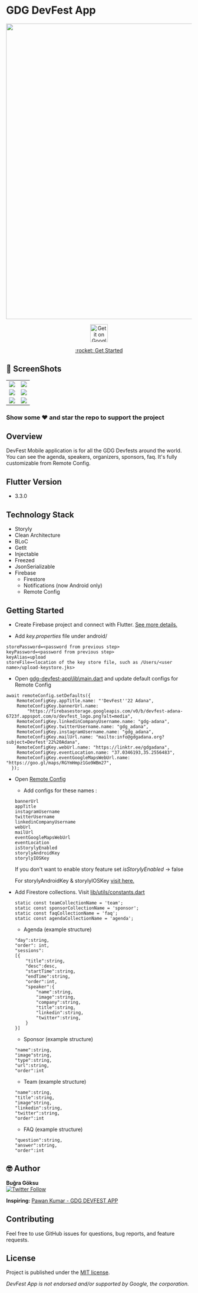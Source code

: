 # GDG DevFest App 

<p align="center">
<img width="800px"  src="https://firebasestorage.googleapis.com/v0/b/devfest-adana-6723f.appspot.com/o/devfest-generic.png?alt=media">
</p>
<p align="center">
<a target="_blank" href='https://play.google.com/store/apps/details?id=com.gdgadana.devfest'><img alt='Get it on Google Play' src='https://goldtonemusicgroup.com/img/goldtone/main-page/news/playstore-badge.png' height='48px'/></a>
<!-- <a target="_blank" href='https://apple.co/2YC0Zgb'><img alt='Get it on the App Store' src='https://upload.wikimedia.org/wikipedia/commons/thumb/3/3c/Download_on_the_App_Store_Badge.svg/1280px-Download_on_the_App_Store_Badge.svg.png' height='48px'/></a> -->

</p>
<p align="center"><a href="#getting-started">:rocket: Get Started</a></p>

## 📸 ScreenShots

|                        |                            |
| :----------------------------------: | :----------------------------------: |
| ![](assets/screenshots/home.png) | ![](assets/screenshots/agenda.png) | 
| ![](assets/screenshots/speaker.png) | ![](assets/screenshots/team.png) | 
| ![](assets/screenshots/sponsor.png) | ![](assets/screenshots/faq.png) | 

### Show some :heart: and star the repo to support the project

## Overview

DevFest Mobile application is for all the GDG Devfests around the world. You can see the agenda, speakers, organizers, sponsors, faq. It's fully customizable from Remote Config.

## Flutter Version
 * 3.3.0

## Technology Stack
- Storyly
- Clean Architecture
- BLoC
- GetIt
- Injectable
- Freezed
- JsonSerializable
- Firebase
    * Firestore
    * Notifications (now Android only)
    * Remote Config


## Getting Started

- Create Firebase project and connect with Flutter. [See more details.](https://firebase.google.com/docs/flutter/setup)


- Add _key.properties_ file under android/ 
```
storePassword=<password from previous step>
keyPassword=<password from previous step>
keyAlias=upload
storeFile=<location of the key store file, such as /Users/<user name>/upload-keystore.jks>
```

- Open [gdg-devfest-app\lib\main.dart](https://github.com/gdgadana/devfest/blob/master/lib/main.dart) and update default configs for Remote Config
```
await remoteConfig.setDefaults({
    RemoteConfigKey.appTitle.name: "'DevFest''22 Adana",
    RemoteConfigKey.bannerUrl.name:
        "https://firebasestorage.googleapis.com/v0/b/devfest-adana-6723f.appspot.com/o/devfest_logo.png?alt=media",
    RemoteConfigKey.linkedinCompanyUsername.name: "gdg-adana",
    RemoteConfigKey.twitterUsername.name: "gdg_adana",
    RemoteConfigKey.instagramUsername.name: "gdg_adana",
    RemoteConfigKey.mailUrl.name: "mailto:info@gdgadana.org?subject=Devfest'22%20Adana",
    RemoteConfigKey.webUrl.name: "https://linktr.ee/gdgadana",
    RemoteConfigKey.eventLocation.name: "37.0346193,35.2556483",
    RemoteConfigKey.eventGoogleMapsWebUrl.name: "https://goo.gl/maps/RGYmHmpz1Go9WBm27",
  });
```
 
- Open [Remote Config ](https://firebase.google.com/products/remote-config)

    * Add configs for these names : 

    ```
    bannerUrl
    appTitle
    instagramUsername
    twitterUsername
    linkedinCompanyUsername
    webUrl
    mailUrl
    eventGoogleMapsWebUrl
    eventLocation
    isStorylyEnabled
    storylyAndroidKey
    storylyIOSKey
    ```   
    If you don't want to enable story feature set _isStorylyEnabled_ -> false
    
    For storylyAndroidKey & storylyIOSKey [visit here.](https://www.storyly.io/)

- Add Firestore collections. Visit [lib/utils/constants.dart](https://github.com/gdgadana/devfest/blob/master/lib/utils/constants.dart)
    ```
    static const teamCollectionName = 'team';
    static const sponsorCollectionName = 'sponsor';
    static const faqCollectionName = 'faq';
    static const agendaCollectionName = 'agenda';
    ```
    * Agenda (example structure)
    ``` 
    "day":string,
    "order": int,
    "sessions":
    [{
        "title":string,
        "desc":desc,
        "startTime":string,
        "endTime":string,
        "order":int,
        "speaker":{
            "name":string,
            "image":string,
            "company":string,
            "title":string,
            "linkedin":string,
            "twitter":string,
        }
    }]
    ```
    * Sponsor (example structure)
    ```
    "name":string,
    "image"string,
    "type":string,
    "url":string,
    "order":int
    ```
    
    * Team (example structure)
    ```
    "name":string,
    "title":string,
    "image"string,
    "linkedin":string,
    "twitter":string,
    "order":int
    ```
    * FAQ (example structure)
    ```
    "question":string,
    "answer":string,
    "order":int
    ```


## 🤓 Author
**Buğra Göksu**  
 [![Twitter Follow](https://img.shields.io/twitter/follow/bugragoksu.svg?style=social)](https://twitter.com/bugragoksu)

**Inspiring:** [Pawan Kumar - GDG DEVFEST APP](https://github.com/iampawan/GDG-DevFest-Appiampawan)

## Contributing
Feel free to use GitHub issues for questions, bug reports, and feature requests.
## License

Project is published under the [MIT license](/LICENSE.md).



_DevFest App is not endorsed and/or supported by Google, the corporation._